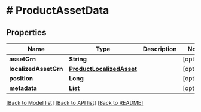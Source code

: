 # # ProductAssetData


## Properties 


Name | Type | Description | Notes
------------ | ------------- | ------------- | -------------
**assetGrn**| **String** |   | [optional]
**localizedAssetGrn**| [**ProductLocalizedAsset**](ProductLocalizedAsset.md) |   | [optional]
**position**| **Long** |   | [optional]
**metadata**| [**List<ProductAssetsEntryMetadata>**](ProductAssetsEntryMetadata.md) |   | [optional]


[[Back to Model list]](../../README.md#models) [[Back to API list]](../../README.md#endpoints) [[Back to README]](../../README.md)

